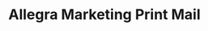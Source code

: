 ---
title: "Allegra Marketing Print Mail"
url: /tampa/allegra-marketing-print-mail/
shop: copyshop
---